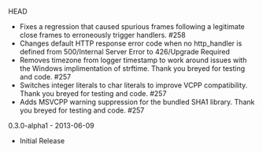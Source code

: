 HEAD
- Fixes a regression that caused spurious frames following a legitimate close 
  frames to erroneously trigger handlers. #258
- Changes default HTTP response error code when no http_handler is defined from
  500/Internal Server Error to 426/Upgrade Required
- Removes timezone from logger timestamp to work around issues with the Windows
  implimentation of strftime. Thank you breyed for testing and code. #257
- Switches integer literals to char literals to improve VCPP compatibility.
  Thank you breyed for testing and code. #257
- Adds MSVCPP warning suppression for the bundled SHA1 library. Thank you breyed
  for testing and code. #257

0.3.0-alpha1 - 2013-06-09
- Initial Release